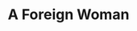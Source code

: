 ---
title: A Foreign Woman
authors:
- Sergei Dovlatov
year: 1986
goodreads: 153297
language: Russian
rating: 4
tags:
- Fiction
---